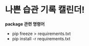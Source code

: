 # 나쁜 습관 기록 캘린더!

**package 관련 명령어**
* pip freeze > requirements.txt
* pip install -r requirements.txt